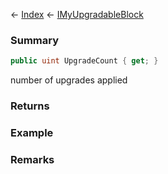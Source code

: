 ← [Index](Api-Index) ← [IMyUpgradableBlock](Sandbox.ModAPI.Ingame.IMyUpgradableBlock)

### Summary

```csharp
public uint UpgradeCount { get; }
```

number of upgrades applied

### Returns

### Example

### Remarks

